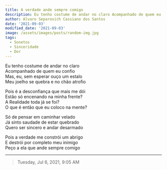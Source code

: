 ```yaml
---
title: A verdade ande sempre comigo
description: Eu tenho costume de andar no claro Acompanhado de quem eu confio  
author: Alvaro Separovich Cassiano dos Santos
date: '2021-09-03'
modified_date: '2021-09-03'
image: /assets/images/posts/random-img.jpg
tags:
  - Sonetos
  - Sinceridade
  - Dor
---    
```

Eu tenho costume de andar no claro    
Acompanhado de quem eu confio    
Mas, eu, sem esperar ouço um estalo    
Meu joelho se quebra e no chão atrofio    
    
Pois é a desconfiança que mais me dói    
Estão só encenando na minha frente?    
A Realidade toda já se foi?    
O que é então que eu coloco na mente?    
    
Só de pensar em caminhar velado    
Já sinto saudade de estar quebrado    
Quero ser sincero e andar desarmado    
    
Pois a verdade me constrói um abrigo    
E destrói por completo meu inimigo    
Peço a ela que ande sempre comigo           

______

> Tuesday, Jul 6, 2021, 9:05 AM
